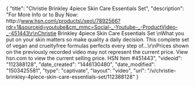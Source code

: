 {
    "title": "Christie Brinkley 4piece Skin Care Essentials Set",
    "description": "For More Info or to Buy Now: http:\/\/www.hsn.com\/products\/seo\/7892566?rdr=1&sourceid=youtube&cm_mmc=Social-_-Youtube-_-ProductVideo-_-451443\r\nChristie Brinkley 4piece Skin Care Essentials Set \nWhat you put on your skin matters  so make quality a daily decision. This complete set of vegan and crueltyfree formulas perfects every step of...\r\nPrices shown on the previously recorded video may not represent the current price.  View hsn.com to view the current selling price. HSN Item #451443",
    "videoid": "112388128",
    "date_created": "1446130480",
    "date_modified": "1503425581",
    "type": "captivate",
    "layout": "video",
    "url": "\/v\/christie-brinkley-4piece-skin-care-essentials-set\/112388128"
}